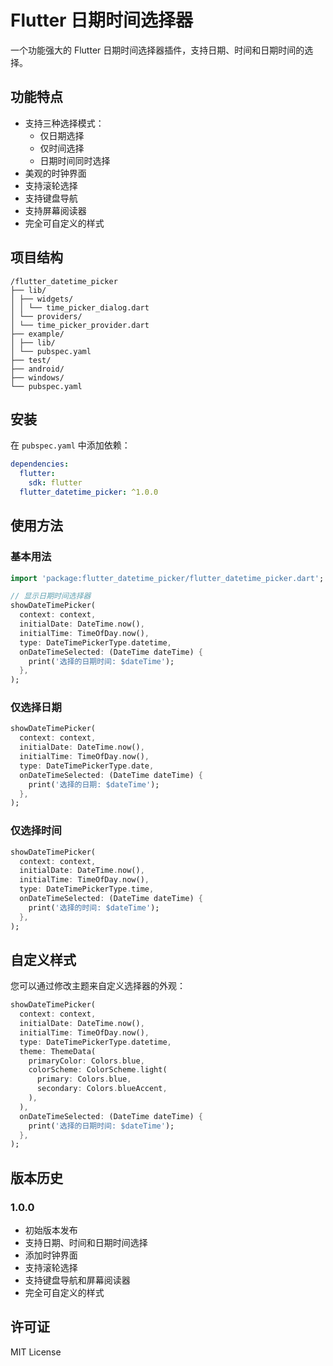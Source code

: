 # Flutter 日期时间选择器

一个功能强大的 Flutter 日期时间选择器插件，支持日期、时间和日期时间的选择。

## 功能特点

- 支持三种选择模式：
  - 仅日期选择
  - 仅时间选择
  - 日期时间同时选择
- 美观的时钟界面
- 支持滚轮选择
- 支持键盘导航
- 支持屏幕阅读器
- 完全可自定义的样式

## 项目结构

```
/flutter_datetime_picker
├── lib/
│ ├── widgets/
│ │ └── time_picker_dialog.dart
│ └── providers/
│ └── time_picker_provider.dart
├── example/
│ ├── lib/
│ └── pubspec.yaml
├── test/
├── android/
├── windows/
└── pubspec.yaml
```

## 安装

在 `pubspec.yaml` 中添加依赖：

```yaml
dependencies:
  flutter:
    sdk: flutter
  flutter_datetime_picker: ^1.0.0
```

## 使用方法

### 基本用法

```dart
import 'package:flutter_datetime_picker/flutter_datetime_picker.dart';

// 显示日期时间选择器
showDateTimePicker(
  context: context,
  initialDate: DateTime.now(),
  initialTime: TimeOfDay.now(),
  type: DateTimePickerType.datetime,
  onDateTimeSelected: (DateTime dateTime) {
    print('选择的日期时间: $dateTime');
  },
);
```

### 仅选择日期

```dart
showDateTimePicker(
  context: context,
  initialDate: DateTime.now(),
  initialTime: TimeOfDay.now(),
  type: DateTimePickerType.date,
  onDateTimeSelected: (DateTime dateTime) {
    print('选择的日期: $dateTime');
  },
);
```

### 仅选择时间

```dart
showDateTimePicker(
  context: context,
  initialDate: DateTime.now(),
  initialTime: TimeOfDay.now(),
  type: DateTimePickerType.time,
  onDateTimeSelected: (DateTime dateTime) {
    print('选择的时间: $dateTime');
  },
);
```

## 自定义样式

您可以通过修改主题来自定义选择器的外观：

```dart
showDateTimePicker(
  context: context,
  initialDate: DateTime.now(),
  initialTime: TimeOfDay.now(),
  type: DateTimePickerType.datetime,
  theme: ThemeData(
    primaryColor: Colors.blue,
    colorScheme: ColorScheme.light(
      primary: Colors.blue,
      secondary: Colors.blueAccent,
    ),
  ),
  onDateTimeSelected: (DateTime dateTime) {
    print('选择的日期时间: $dateTime');
  },
);
```

## 版本历史

### 1.0.0
- 初始版本发布
- 支持日期、时间和日期时间选择
- 添加时钟界面
- 支持滚轮选择
- 支持键盘导航和屏幕阅读器
- 完全可自定义的样式

## 许可证

MIT License